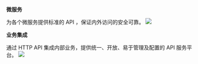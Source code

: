 **微服务**

为各个微服务提供标准的 API ，保证内外访问的安全可靠。
![](https://main.qcloudimg.com/raw/91e8c9063d506d4367f3b51359b0777d.svg)

**业务集成**

通过 HTTP API 集成内部业务，提供统一、开放、易于管理及配置的 API 服务平台。
![](https://main.qcloudimg.com/raw/fd7d3781de20f208e028451b60d15fe0.svg)
